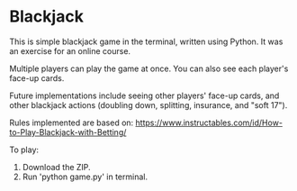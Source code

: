 # Blackjack
This is simple blackjack game in the terminal, written using Python. It was an exercise for an online course. 

Multiple players can play the game at once. You can also see each player's face-up cards. 

Future implementations include seeing other players' face-up cards, and other blackjack actions (doubling down, splitting, insurance, and "soft 17").

Rules implemented are based on:
https://www.instructables.com/id/How-to-Play-Blackjack-with-Betting/

To play:
1. Download the ZIP.
2. Run 'python game.py' in terminal.